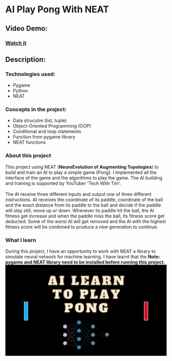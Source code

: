 # **AI Play Pong With NEAT**

## **Video Demo:**
### [Watch it](https://youtu.be/JI2hABcPUBY)

## **Description:**

### Technologies used:

- Pygame
- Python
- NEAT

### Concepts in the project:

- Data strucutre (list, tuple)
- Object-Oriented Programming (OOP)
- Conditional and loop statements
- Function from pygame library
- NEAT functions

### About this project
This project using NEAT (**NeuroEvolution of Augmenting Topologies**) to build and train an AI to play a simple game (Pong). I implemented all the interface of the game and the algorithms to play the game. The AI building and training is supported by YouTuber 'Tech With Tim'.
\
\
The AI receive three different inputs and output one of three different instructions. AI receives the coordinate of its paddle, coordinate of the ball and the exact distance from its paddle to the ball and decide if the paddle will stay still, move up or down. Whenever its paddle hit the ball, the AI fitness get increase and when the paddle miss the ball, its fitness score get deducted. Some of the worst AI will get removed and the AI with the highest fitness score will be combined to produce a new generation to continue.
### What I learn
During this project, I have an opportunity to work with NEAT a library to simulate neural network for machine learning. I have learnt that the 
**Note: pygame and NEAT library need to be installed before running this project.**
![preview img](/preview.png)
